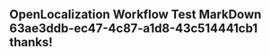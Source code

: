 <properties
ms.topic="hero-topic"
ms.test1="hero-topic"
ms.test2="test"/>

## OpenLocalization Workflow Test MarkDown 63ae3ddb-ec47-4c87-a1d8-43c514441cb1 thanks!
